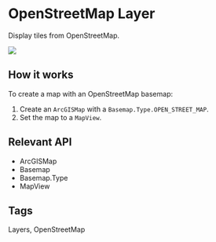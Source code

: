 # OpenStreetMap Layer

Display tiles from OpenStreetMap.

![]("OpenStreetMapLayer.png)

## How it works
To create a map with an OpenStreetMap basemap:

   1. Create an `ArcGISMap` with a `Basemap.Type.OPEN_STREET_MAP`.
   2. Set the map to a `MapView`.


## Relevant API


   * ArcGISMap
   * Basemap
   * Basemap.Type
   * MapView


## Tags
Layers, OpenStreetMap
